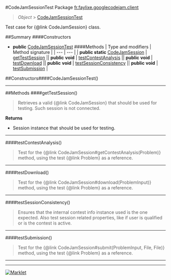 #CodeJamSessionTest
Package [fr.faylixe.googlecodejam.client](README.md)<br>

> *Object* > [CodeJamSessionTest](CodeJamSessionTest.md)

Test case for {@link CodeJamSession} class.

##Summary
####Constructors
* **public** [CodeJamSessionTest](#codejamsessiontest)
####Methods
| Type and modifiers | Method signature |
| --- | --- |
| **public static** [CodeJamSession](CodeJamSession.md) | [getTestSession](#gettestsession) || **public** **void** | [testContestAnalysis](#testcontestanalysis) || **public** **void** | [testDownload](#testdownload) || **public** **void** | [testSessionConsistency](#testsessionconsistency) || **public** **void** | [testSubmission](#testsubmission) |

##Constructors####CodeJamSessionTest()
> 

---


##Methods
####getTestSession()
> Retrieves a valid {@link CodeJamSession}
 that should be used for testing.
 Such session is not connected.

**Returns**
* Session instance that should be used for testing.

---

####testContestAnalysis()
> Test for the {@link CodeJamSession#getContestAnalysis(Problem)}
 method, using the test {@link Problem} as a reference.

---

####testDownload()
> Test for the {@link CodeJamSession#download(ProblemInput)}
 method, using the test {@link Problem} as a reference.

---

####testSessionConsistency()
> Ensures that the internal contest info instance used
 is the one expected. Also test session related properties,
 like if user is qualified or is the contest is active.

---

####testSubmission()
> Test for the {@link CodeJamSession#submit(ProblemInput, File, File)}
 method, using the test {@link Problem} as a reference.

---

---

[![Marklet](https://img.shields.io/badge/Generated%20by-Marklet-green.svg)](https://github.com/Faylixe/marklet)